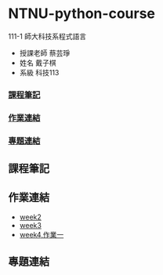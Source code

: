 # NTNU-python-course
111-1 師大科技系程式語言

- 授課老師 蔡芸琤
- 姓名 戴子棋
- 系級 科技113

### [課程筆記](https://github.com/wannaflyhigh/NTNU-PL#%E8%AA%B2%E7%A8%8B%E7%AD%86%E8%A8%98)

### [作業連結](https://github.com/wannaflyhigh/NTNU-PL#%E4%BD%9C%E6%A5%AD%E9%80%A3%E7%B5%90)

### [專題連結](https://github.com/wannaflyhigh/NTNU-PL#%E5%B0%88%E9%A1%8C%E9%80%A3%E7%B5%90)

## 課程筆記

## 作業連結
- [week2](https://github.com/wannaflyhigh/NTNU-PL/blob/main/w2.ipynb)
- [week3](https://github.com/wannaflyhigh/NTNU-PL/blob/main/w3.ipynb)
- [week4,作業一](https://github.com/wannaflyhigh/NTNU-PL/blob/main/w4.ipynb)

## 專題連結
